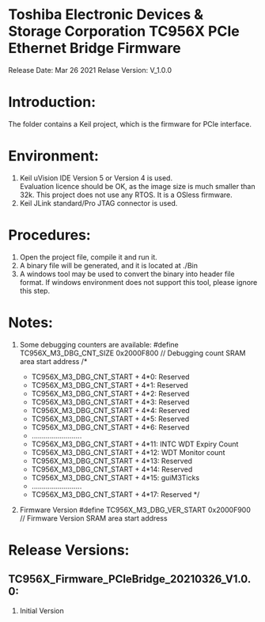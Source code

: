# Toshiba Electronic Devices & Storage Corporation TC956X PCIe Ethernet Bridge Firmware

Release Date: Mar 26 2021
Relase Version: V_1.0.0


# Introduction:
The folder contains a Keil project, which is the firmware for PCIe interface.

# Environment:
1. Keil uVision IDE Version 5 or Version 4 is used.  
   Evaluation licence should be OK, as the image size is much smaller than 32k. This project does not
   use any RTOS. It is a OSless firmware.
2. Keil JLink standard/Pro JTAG connector is used.

# Procedures:
1. Open the project file, compile it and run it. 
2. A binary file will be generated, and it is located at ./Bin
3. A windows tool may be used to convert the binary into header file format. If windows environment
   does not support this tool, please ignore this step.

#  Notes:
1. Some debugging counters are available:
    #define  TC956X_M3_DBG_CNT_SIZE   0x2000F800  // Debugging count SRAM area start address
    /*
    * TC956X_M3_DBG_CNT_START + 4*0:  Reserved
    * TC956X_M3_DBG_CNT_START + 4*1:   Reserved
    * TC956X_M3_DBG_CNT_START + 4*2:   Reserved
    * TC956X_M3_DBG_CNT_START + 4*3:   Reserved
    * TC956X_M3_DBG_CNT_START + 4*4:   Reserved
    * TC956X_M3_DBG_CNT_START + 4*5:   Reserved
    * TC956X_M3_DBG_CNT_START + 4*6:   Reserved
    *   .........................
    * TC956X_M3_DBG_CNT_START + 4*11:  INTC WDT Expiry Count
    * TC956X_M3_DBG_CNT_START + 4*12:  WDT Monitor count
    * TC956X_M3_DBG_CNT_START + 4*13:  Reserved
    * TC956X_M3_DBG_CNT_START + 4*14:  Reserved
    * TC956X_M3_DBG_CNT_START + 4*15:  guiM3Ticks
    *   .........................
    * TC956X_M3_DBG_CNT_START + 4*17:  Reserved
    */

2. Firmware Version
    #define TC956X_M3_DBG_VER_START      0x2000F900 // Firmware Version SRAM area start address

# Release Versions:

## TC956X_Firmware_PCIeBridge_20210326_V1.0.0:
1. Initial Version
